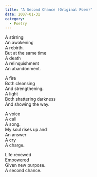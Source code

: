 ```yaml
---
title: "A Second Chance (Original Poem)"
date: 2007-01-31
category:
  - Poetry
---
```


A stirring\
An awakening\
A rebirth.\
But at the same time\
A death\
A relinquishment\
An abandonment.

A fire\
Both cleansing\
And strengthening.\
A light\
Both shattering darkness\
And showing the way.

A voice\
A call\
A song.\
My soul rises up and\
An answer\
A cry\
A charge.

Life renewed\
Empowered\
Given new purpose.\
A second chance.
